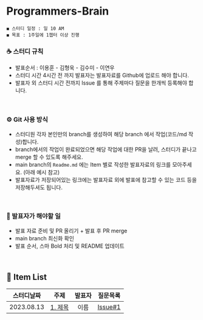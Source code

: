 # Programmers-Brain
    ◼︎ 스터디 일정 : 일 10 AM
    ◼︎ 목표 : 1주일에 1챕터 이상 진행

    
### ☕️ 스터디 규칙
- 발표순서 : 이용훈 - 김형욱 - 김수미 - 이연우
- 스터디 시간 4시간 전 까지 발표자는 발표자료를 Github에 업로드 해야 합니다.
- 발표자 외 스터디 시간 전까지 Issue 를 통해 주제마다 질문을 한개씩 등록해야 합니다.
<br>

### ⚙️ Git 사용 방식
- 스터디원 각자 본인만의 branch를 생성하여 해당 branch 에서 작업(코드/md 작성)합니다.
- branch에서의 작업이 완료되었으면 해당 작업에 대한 PR을 날려, 스터디가 끝나고 merge 할 수 있도록 해주세요.
- main branch의 `Readme.md` 에는 Item 별로 작성한 발표자료의 링크를 모아주세요. (아래 예시 참고)
- 발표자료가 저장되어있는 링크에는 발표자료 외에 발표에 참고할 수 있는 코드 등을 저장해두셔도 됩니다.
<br>

### 📌 발표자가 해야할 일
- 발표 자료 준비 및 PR 올리기 + 발표 후 PR merge
- main branch 최신화 확인
- 발표 순서, 스마 Bold 처리 및 README 업데이트
<br>


## 🍄 Item List
|   스터디날짜    | 주제 | 발표자 |    질문목록 |
|:----------:|:---:|:----------:|:----------:|
| 2023.08.13 | [1. 제목](링크) | 이름 | [Issue#1](링크) |
